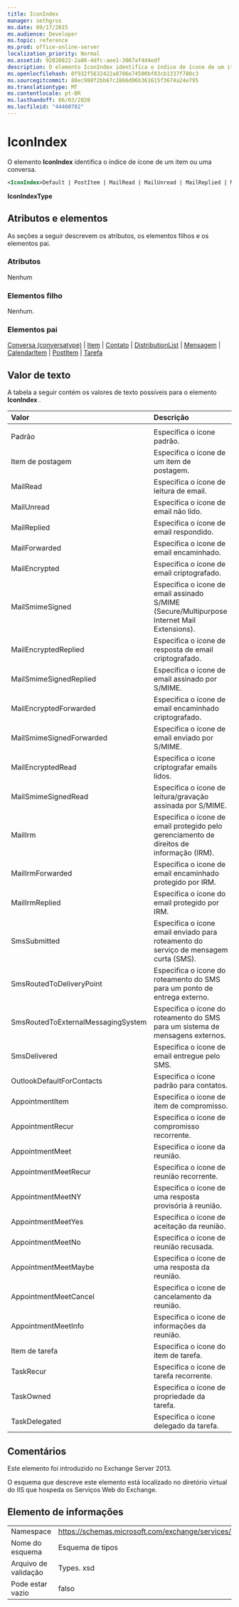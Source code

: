 ```yaml
---
title: IconIndex
manager: sethgros
ms.date: 09/17/2015
ms.audience: Developer
ms.topic: reference
ms.prod: office-online-server
localization_priority: Normal
ms.assetid: 92020822-2a86-4dfc-aee1-3067af4d4edf
description: O elemento IconIndex identifica o índice de ícone de um item ou uma conversa.
ms.openlocfilehash: 0f932f5632422a8786e74500bf83cb1337f780c3
ms.sourcegitcommit: 88ec988f2bb67c1866d06b361615f3674a24e795
ms.translationtype: MT
ms.contentlocale: pt-BR
ms.lasthandoff: 06/03/2020
ms.locfileid: "44460782"
---
```

# <a name="iconindex"></a>IconIndex

O elemento **IconIndex** identifica o índice de ícone de um item ou uma conversa. 
  
```XML
<IconIndex>Default | PostItem | MailRead | MailUnread | MailReplied | MailForwarded | MailEncrypted | MailSmimeSigned | MailEncrytedReplied | MailSmimeSignedReplied | MailEncryptedForwarded | MailSmimeSignedForwarded | MailEncryptedRead | MailSmimeSignedRead | MailIrm | MailIrmForwarded | MailIrmReplied | SmsSubmitted | SmsRoutedToDeliveryPoint | SmsRoutedToExternalMessagingSystem | SmsDelivered | OutlookDefaultForContacts | AppointmentItem | AppointmentRecur | AppointmentMeet | AppointmentMeetRecur | AppointmentMeetNY | AppointmentMeetYes | AppointmentMeetNo | AppointmentMeetMaybe | AppointmentMeetCancel | AppointmentMeetInfo | TaskItem | TaskRecur | TaskOwned | TaskDelegated</IconIndex>
```

 **IconIndexType**
## <a name="attributes-and-elements"></a>Atributos e elementos

As seções a seguir descrevem os atributos, os elementos filhos e os elementos pai.
  
### <a name="attributes"></a>Atributos

Nenhum
  
### <a name="child-elements"></a>Elementos filho

Nenhum.
  
### <a name="parent-elements"></a>Elementos pai

[Conversa (conversatype)](conversation-conversationtype.md)  |  [Item](item.md)  |  [Contato](contact.md)  |  [DistributionList](distributionlist.md)  |  [Mensagem](message-ex15websvcsotherref.md)  |  [CalendarItem](calendaritem.md)  |  [PostItem](postitem.md)  |  [Tarefa](task.md)
  
## <a name="text-value"></a>Valor de texto

A tabela a seguir contém os valores de texto possíveis para o elemento **IconIndex** . 
  
|**Valor**|**Descrição**|
|:-----|:-----|
|||
|Padrão  <br/> |Especifica o ícone padrão.  <br/> |
|Item de postagem  <br/> |Especifica o ícone de um item de postagem.  <br/> |
|MailRead  <br/> |Especifica o ícone de leitura de email.  <br/> |
|MailUnread  <br/> |Especifica o ícone de email não lido.  <br/> |
|MailReplied  <br/> |Especifica o ícone de email respondido.  <br/> |
|MailForwarded  <br/> |Especifica o ícone de email encaminhado.  <br/> |
|MailEncrypted  <br/> |Especifica o ícone de email criptografado.  <br/> |
|MailSmimeSigned  <br/> |Especifica o ícone de email assinado S/MIME (Secure/Multipurpose Internet Mail Extensions).  <br/> |
|MailEncryptedReplied  <br/> |Especifica o ícone de resposta de email criptografado.  <br/> |
|MailSmimeSignedReplied  <br/> |Especifica o ícone de email assinado por S/MIME.  <br/> |
|MailEncryptedForwarded  <br/> |Especifica o ícone de email encaminhado criptografado.  <br/> |
|MailSmimeSignedForwarded  <br/> |Especifica o ícone de email enviado por S/MIME.  <br/> |
|MailEncryptedRead  <br/> |Especifica o ícone criptografar emails lidos.  <br/> |
|MailSmimeSignedRead  <br/> |Especifica o ícone de leitura/gravação assinada por S/MIME.  <br/> |
|MailIrm  <br/> |Especifica o ícone de email protegido pelo gerenciamento de direitos de informação (IRM).  <br/> |
|MailIrmForwarded  <br/> |Especifica o ícone de email encaminhado protegido por IRM.  <br/> |
|MailIrmReplied  <br/> |Especifica o ícone do email protegido por IRM.  <br/> |
|SmsSubmitted  <br/> |Especifica o ícone email enviado para roteamento do serviço de mensagem curta (SMS).  <br/> |
|SmsRoutedToDeliveryPoint  <br/> |Especifica o ícone do roteamento do SMS para um ponto de entrega externo.  <br/> |
|SmsRoutedToExternalMessagingSystem  <br/> |Especifica o ícone do roteamento do SMS para um sistema de mensagens externos.  <br/> |
|SmsDelivered  <br/> |Especifica o ícone de email entregue pelo SMS.  <br/> |
|OutlookDefaultForContacts  <br/> |Especifica o ícone padrão para contatos.  <br/> |
|AppointmentItem  <br/> |Especifica o ícone de item de compromisso.  <br/> |
|AppointmentRecur  <br/> |Especifica o ícone de compromisso recorrente.  <br/> |
|AppointmentMeet  <br/> |Especifica o ícone da reunião.  <br/> |
|AppointmentMeetRecur  <br/> |Especifica o ícone de reunião recorrente.  <br/> |
|AppointmentMeetNY  <br/> |Especifica o ícone de uma resposta provisória à reunião.  <br/> |
|AppointmentMeetYes  <br/> |Especifica o ícone de aceitação da reunião.  <br/> |
|AppointmentMeetNo  <br/> |Especifica o ícone de reunião recusada.  <br/> |
|AppointmentMeetMaybe  <br/> |Especifica o ícone de uma resposta da reunião.  <br/> |
|AppointmentMeetCancel  <br/> |Especifica o ícone de cancelamento da reunião.  <br/> |
|AppointmentMeetInfo  <br/> |Especifica o ícone de informações da reunião.  <br/> |
|Item de tarefa  <br/> |Especifica o ícone do item de tarefa.  <br/> |
|TaskRecur  <br/> |Especifica o ícone de tarefa recorrente.  <br/> |
|TaskOwned  <br/> |Especifica o ícone de propriedade da tarefa.  <br/> |
|TaskDelegated  <br/> |Especifica o ícone delegado da tarefa.  <br/> |
   
## <a name="remarks"></a>Comentários

Este elemento foi introduzido no Exchange Server 2013.
  
O esquema que descreve este elemento está localizado no diretório virtual do IIS que hospeda os Serviços Web do Exchange.
  
## <a name="element-information"></a>Elemento de informações

|||
|:-----|:-----|
|Namespace  <br/> |https://schemas.microsoft.com/exchange/services/2006/types  <br/> |
|Nome do esquema  <br/> |Esquema de tipos  <br/> |
|Arquivo de validação  <br/> |Types. xsd  <br/> |
|Pode estar vazio  <br/> |falso  <br/> |
   

